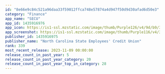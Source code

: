 ```yaml
---
id: "8e66e9c84c521a96daa33f59012ffca748e57874a4d947f50d9d30afad6d50e3"
category: "Finance"
app_name: "SECU"
app_id: 1435916976
app_icon: https://is1-ssl.mzstatic.com/image/thumb/Purple126/v4/9d/b9/34/9db9344b-6a4b-dbf5-c8e0-e5fbaab911c3/AppIconDevelop-0-1x_U007emarketing-0-8-0-sRGB-85-220.png/1024x1024bb.png
app_screenshot: https://is1-ssl.mzstatic.com/image/thumb/Purple116/v4/37/7f/b2/377fb237-11d9-fa8e-3cee-580ed304a49d/d8c69435-2669-48fe-a18c-1da1d1fd6560_SECU_-_5.5_U0393C_U00a5_iPhone_-_Screen_1.jpg/1242x2208bb.png
publisher_id: 1435916975
publisher_name: "North Carolina State Employees' Credit Union"
rank: 339
most_recent_release: 2023-11-09 00:00:00
release_count_in_past_year: 5
release_count_in_past_year_category: 20
release_count_in_past_year_top_in_category: 28
---
```

